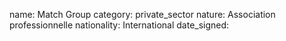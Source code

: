 name: Match Group
category: private_sector
nature:  Association professionnelle 
nationality: International
date_signed:
    